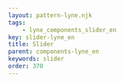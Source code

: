 ```yaml
---
layout: pattern-lyne.njk
tags: 
    - lyne_components_slider_en
key: slider-lyne_en
title: Slider
parent: components-lyne_en
keywords: slider
order: 370
---
```

